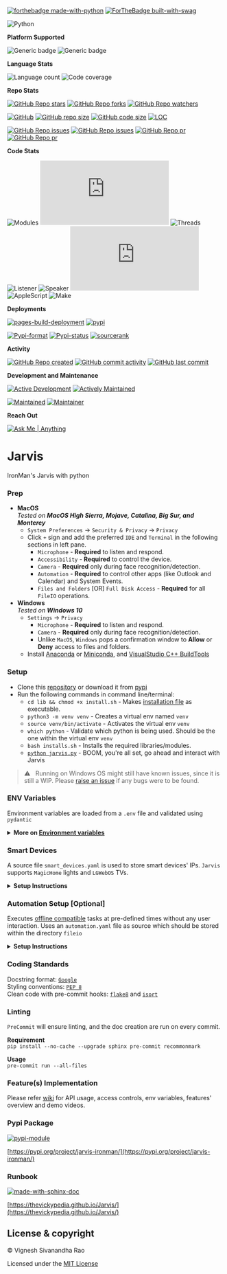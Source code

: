 [![forthebadge made-with-python](http://ForTheBadge.com/images/badges/made-with-python.svg)](https://www.python.org/)
[![ForTheBadge built-with-swag](http://ForTheBadge.com/images/badges/built-with-swag.svg)](https://github.com/thevickypedia/Jarvis)

![Python](https://img.shields.io/badge/python-3.8%20%7C%203.9%20%7C%203.10-blue)

**Platform Supported**

![Generic badge](https://img.shields.io/badge/Platform-Mac-1f425f.svg)
![Generic badge](https://img.shields.io/badge/Platform-Windows-1f425f.svg)

**Language Stats**

![Language count](https://img.shields.io/github/languages/count/thevickypedia/Jarvis)
![Code coverage](https://img.shields.io/github/languages/top/thevickypedia/Jarvis)

**Repo Stats**

[![GitHub Repo stars](https://img.shields.io/github/stars/thevickypedia/Jarvis)](https://api.github.com/repos/thevickypedia/Jarvis)
[![GitHub Repo forks](https://img.shields.io/github/forks/thevickypedia/Jarvis)](https://api.github.com/repos/thevickypedia/Jarvis)
[![GitHub Repo watchers](https://img.shields.io/github/watchers/thevickypedia/Jarvis)](https://api.github.com/repos/thevickypedia/Jarvis)

[![GitHub](https://img.shields.io/github/license/thevickypedia/Jarvis)](https://github.com/thevickypedia/Jarvis/blob/master/LICENSE)
[![GitHub repo size](https://img.shields.io/github/repo-size/thevickypedia/Jarvis)](https://api.github.com/repos/thevickypedia/Jarvis)
[![GitHub code size](https://img.shields.io/github/languages/code-size/thevickypedia/Jarvis)](https://api.github.com/repos/thevickypedia/Jarvis)
[![LOC](https://img.shields.io/tokei/lines/github/thevickypedia/Jarvis)](https://api.github.com/repos/thevickypedia/Jarvis)

[![GitHub Repo issues](https://img.shields.io/github/issues-closed-raw/thevickypedia/Jarvis)](https://api.github.com/repos/thevickypedia/Jarvis)
[![GitHub Repo issues](https://img.shields.io/github/issues-raw/thevickypedia/Jarvis)](https://api.github.com/repos/thevickypedia/Jarvis)
[![GitHub Repo pr](https://img.shields.io/github/issues-pr-closed-raw/thevickypedia/Jarvis)](https://api.github.com/repos/thevickypedia/Jarvis)
[![GitHub Repo pr](https://img.shields.io/github/issues-pr-raw/thevickypedia/Jarvis)](https://api.github.com/repos/thevickypedia/Jarvis)

**Code Stats**

![Modules](https://img.shields.io/github/search/thevickypedia/Jarvis/module)
![Python](https://img.shields.io/github/search/thevickypedia/Jarvis/.py)
![Threads](https://img.shields.io/github/search/thevickypedia/Jarvis/thread)
![Listener](https://img.shields.io/github/search/thevickypedia/Jarvis/listener)
![Speaker](https://img.shields.io/github/search/thevickypedia/Jarvis/speaker)
![Bash](https://img.shields.io/github/search/thevickypedia/Jarvis/.sh)
![AppleScript](https://img.shields.io/github/search/thevickypedia/Jarvis/.scpt)
![Make](https://img.shields.io/github/search/thevickypedia/Jarvis/Makefile)

**Deployments**

[![pages-build-deployment](https://github.com/thevickypedia/Jarvis/actions/workflows/pages/pages-build-deployment/badge.svg)](https://github.com/thevickypedia/Jarvis/actions/workflows/pages/pages-build-deployment)
[![pypi](https://github.com/thevickypedia/Jarvis/actions/workflows/python-publish.yml/badge.svg)](https://github.com/thevickypedia/Jarvis/actions/workflows/python-publish.yml)

[![Pypi-format](https://img.shields.io/pypi/format/jarvis-ironman)](https://pypi.org/project/jarvis-ironman/#files)
[![Pypi-status](https://img.shields.io/pypi/status/jarvis-ironman)](https://pypi.org/project/jarvis-ironman)
[![sourcerank](https://img.shields.io/librariesio/sourcerank/pypi/jarvis-ironman)](https://libraries.io/pypi/jarvis-ironman)

**Activity**

[![GitHub Repo created](https://img.shields.io/date/1599432310)](https://api.github.com/repos/thevickypedia/Jarvis)
[![GitHub commit activity](https://img.shields.io/github/commit-activity/y/thevickypedia/Jarvis)](https://api.github.com/repos/thevickypedia/Jarvis)
[![GitHub last commit](https://img.shields.io/github/last-commit/thevickypedia/Jarvis)](https://api.github.com/repos/thevickypedia/Jarvis)

**Development and Maintenance**

[![Active Development](https://img.shields.io/badge/Development%20Level-Actively%20Developed-success.svg)](https://github.com/thevickypedia/Jarvis)
[![Actively Maintained](https://img.shields.io/badge/Maintenance%20Level-Actively%20Maintained-success.svg)](https://github.com/thevickypedia/Jarvis)

[![Maintained](https://img.shields.io/maintenance/yes/2022)](https://api.github.com/repos/thevickypedia/Jarvis)
[![Maintainer](https://img.shields.io/badge/Maintained%20By-Vignesh%20Sivanandha%20Rao-blue.svg)](https://vigneshrao.com/)

**Reach Out**

[![Ask Me | Anything ](https://img.shields.io/badge/Ask%20me-Anything-1abc9c.svg)](https://vigneshrao.com/contact)

# Jarvis
IronMan's Jarvis with python

### Prep
   - **MacOS** <br> _Tested on **MacOS High Sierra, Mojave, Catalina, Big Sur, and Monterey**_
     - `System Preferences` → `Security & Privacy` → `Privacy`
     - Click `+` sign and add the preferred `IDE` and `Terminal` in the following sections in left pane.
       - `Microphone` - **Required** to listen and respond.
       - `Accessibility` - **Required** to control the device.
       - `Camera` - **Required** only during face recognition/detection.
       - `Automation` - **Required** to control other apps (like Outlook and Calendar) and System Events.
       - `Files and Folders` [OR] `Full Disk Access` - **Required** for all `FileIO` operations.
   - **Windows** <br> _Tested on **Windows 10**_
     - `Settings` → `Privacy`
       - `Microphone` - **Required** to listen and respond.
       - `Camera` - **Required** only during face recognition/detection.
       - Unlike `MacOS`, `Windows` pops a confirmation window to **Allow** or **Deny** access to files and folders.
     - Install [Anaconda](https://docs.conda.io/projects/conda/en/latest/user-guide/install/) or [Miniconda](https://docs.conda.io/en/latest/miniconda.html#windows-installers), and [VisualStudio C++ BuildTools](https://visualstudio.microsoft.com/visual-cpp-build-tools/)

### Setup
   - Clone this [repository](https://github.com/thevickypedia/Jarvis.git) or download it from [pypi](https://pypi.org/project/jarvis-ironman/)
   - Run the following commands in command line/terminal:
        - `cd lib && chmod +x install.sh` - Makes [installation file](https://github.com/thevickypedia/Jarvis/blob/master/lib/install.sh) as executable.
        - `python3 -m venv venv` - Creates a virtual env named `venv`
        - `source venv/bin/activate` - Activates the virtual env `venv`
        - `which python` - Validate which python is being used. Should be the one within the virtual env `venv`
        - `bash installs.sh` - Installs the required libraries/modules.
        - [`python jarvis.py`](https://git.io/JBnPz) - BOOM, you're all set, go ahead and interact with Jarvis

> :warning: &nbsp; Running on Windows OS might still have known issues, since it is still a WIP.
> Please [raise an issue](https://github.com/thevickypedia/Jarvis/issues/new) if any bugs were to be found.

### ENV Variables
Environment variables are loaded from a `.env` file and validated using `pydantic`

<details>
<summary><strong>More on <a href="https://github.com/thevickypedia/Jarvis/wiki#environment-variables">Environment variables</a></strong></summary>

- **TITLE** - Title which Jarvis should address the user by. Defaults to `sir`
- **NAME** - Name which Jarvis should address the user by. Defaults to `Vignesh`
- **LEGACY_KEYWORDS** - List of wake words for legacy macOS. Defaults to `['jarvis']`

**[Offline communicator](https://github.com/thevickypedia/Jarvis/blob/master/executors/offline.py):**
- **OFFLINE_PORT** - Port number to initiate offline communicator. Defaults to `4483`
- **OFFLINE_PASS** - Secure phrase to authenticate offline requests. Defaults to `OfflineComm`

**Accurate Location: (Defaults to the location based on `Public IP` which is _approximate_)**
- **ICLOUD_USER** - iCloud account username.
- **ICLOUD_PASS** - iCloud account password.

**Features**
- **GIT_USER** - GitHub Username
- **GIT_PASS** - GitHub Token
- **WEATHER_API** - API Key from [openweathermap](https://openweathermap.org/) 
- **NEWS_API** - API Key from [newsapi](https://newsapi.org/docs/client-libraries/python)
- **MAPS_API** - API Key for maps from [google](https://developers.google.com/maps/documentation/maps-static/get-api-key)
- **GMAIL_USER** - Gmail account username to send and read emails.
- **GMAIL_PASS** - Gmail account password to send and read emails.
- **ALT_GMAIL_USER** - Alternate gmail account username to send an SMS. (`GMAIL_USER` can be re-used)
- **ALT_GMAIL_PASS** - Alternate gmail account password to send an SMS. (`GMAIL_PASS` can be re-used)
- **RECIPIENT** - Email address to which the emails from jarvis have to be received.
- **ROBINHOOD_USER** - Robinhood account username.
- **ROBINHOOD_PASS** - Robinhood account password.
- **ROBINHOOD_QR** - Robinhood login [QR code](https://robinhood.com/account/settings)
- **BIRTHDAY** - Birth date in the format DD-MM - Example: `24-April`
- **ICLOUD_RECOVERY** - Recovery phone number to activate lost mode on a target device - Example: `+11234567890`
- **PHONE_NUMBER** - To send SMS from Jarvis - Example: `+11234567890`
- **ROOT_PASSWORD** - System password for your `mac` to get the system vitals.
- **WOLFRAM_API_KEY** - API Key from wolfram alpha.
- **ICS_URL** - Shared calendar URL to get meetings information from. Should end with `.ics`
- **EVENT_APP** - To read events from `outlook` or `calendar`. Defaults to `calendar` <br>
:bulb: &nbsp; When `calender` is used, the name of it should be **Jarvis**

**[VPNServer](https://github.com/thevickypedia/vpn-server) integration**
- **VPN_USERNAME** - Username to create vpn-server. Defaults to profile username or `openvpn`
- **VPN_PASSWORD** - Password to authenticate vpn-server. Defaults to profile password or `aws_vpn_2021`

**[TV](https://github.com/thevickypedia/Jarvis/blob/master/modules/tv/tv_controls.py) controls** - Applies only for [LGWebOS](https://en.wikipedia.org/wiki/WebOS)
- **TV_CLIENT_KEY** - TV's Client key. Auto-generated when used for the first time.

**[IP Scanner](https://github.com/thevickypedia/Jarvis/blob/master/modules/netgear/ip_scanner.py)** - Applies only for [Netgear routers](https://github.com/MatMaul/pynetgear#supported-routers)
- **ROUTER_PASS** - Router's admin password to get the available devices using `pynetgear` module.
     > Note that this may be done even without the module by simply using the arp table.
  > Using the module improves accuracy and support between different bandwidths since the devices are already connected to the router.

**[Car Controls](https://github.com/thevickypedia/Jarvis/blob/master/modules/car)** - Applies only for JLR vehicles using `InControl API`.
- **CAR_EMAIL** - Email address to log in to InControl API.
- **CAR_PASS** - Password to authenticate InControl API.
- **CAR_PIN** - InControl PIN.

**[Telegram Bot](https://github.com/thevickypedia/Jarvis/blob/master/executors/telegram.py) integration**
- **BOT_TOKEN** - Telegram BOT token.
- **BOT_CHAT_IDS** - UserID/ChatID for a particular user.
- **BOT_USERS** - Usernames that should have access to Jarvis.
</details>

### Smart Devices
A source file `smart_devices.yaml` is used to store smart devices' IPs. `Jarvis` supports `MagicHome` lights and `LGWebOS` TVs.

<details>
<summary><strong>Setup Instructions</strong></summary>

- For the `Netgear` module to scan for smart devices, a `hostnames.yaml` file is required to be placed in `fileio` directory.

- The source file should be as following:

```yaml
bedroom:
  - 'HOSTNAME1'
  - 'HOSTNAME2'
hallway:
  - 'HOSTNAME1'
  - 'HOSTNAME2'
  - 'HOSTNAME3'
kitchen:
  - 'HOSTNAME1'
  - 'HOSTNAME2'
  - 'HOSTNAME3'
tv: 'LGWEBOSTV'
```

> Note: Jarvis currently supports only one hostname for TV but multiple for lights.

By using `smart_devices.yaml`, the `Netgear` module can be avoided at the cost of manually updating the source file in case of IP changes.

- If the source file is hand-created, it should be as following:

```yaml
bedroom_ip:
- 'LOCAL_IP_ADDRESS'
hallway_ip:
- 'LOCAL_IP_ADDRESS'
kitchen_ip:
- 'LOCAL_IP_ADDRESS'
tv_ip: 'LOCAL_IP_ADDRESS'
tv_mac: 'TV_MAC_ADDRESS'
```
</details>

### Automation Setup [Optional]
Executes [offline compatible](https://github.com/thevickypedia/Jarvis/blob/master/api/controller.py#L7) tasks at pre-defined times without any user interaction.
Uses an `automation.yaml` file as source which should be stored within the directory `fileio`

<details>
<summary><strong>Setup Instructions</strong></summary>

The YAML file should be a dictionary within a dictionary that looks like the below.

**OPTIONAL:** The key, `day` can be a `list` of days, or a `str` of a specific day or simply a `str` saying `weekday` or
`weekend` when the particular automation should be executed.

> Not having the key `day` will run the automation daily.

```yaml
6:00 AM:
  day: weekday  # Runs only between Monday and Friday
  task: set my bedroom lights to 50%
6:30 AM:
  day:  # Runs only on Monday, Wednesday and Friday
  - Monday
  - wednesday
  - FRIDAY
  task: set my bedroom lights to 100%
8:00 AM:  # Runs only on Saturday and Sunday
  day: weekend
  task: set my bedroom lights to 100%
9:00 PM:  # Runs daily
  task: set my bedroom lights to 5%
```
</details>

### Coding Standards
Docstring format: [`Google`](https://google.github.io/styleguide/pyguide.html#38-comments-and-docstrings) <br>
Styling conventions: [`PEP 8`](https://www.python.org/dev/peps/pep-0008/) <br>
Clean code with pre-commit hooks: [`flake8`](https://flake8.pycqa.org/en/latest/) and 
[`isort`](https://pycqa.github.io/isort/)

### Linting
`PreCommit` will ensure linting, and the doc creation are run on every commit.

**Requirement**
<br>
`pip install --no-cache --upgrade sphinx pre-commit recommonmark`

**Usage**
<br>
`pre-commit run --all-files`

### Feature(s) Implementation
Please refer [wiki](https://github.com/thevickypedia/Jarvis/wiki) for API usage, access controls, env variables, 
features' overview and demo videos.

### Pypi Package
[![pypi-module](https://img.shields.io/badge/Software%20Repository-pypi-1f425f.svg)](https://packaging.python.org/tutorials/packaging-projects/)

[https://pypi.org/project/jarvis-ironman/](https://pypi.org/project/jarvis-ironman/)

### Runbook
[![made-with-sphinx-doc](https://img.shields.io/badge/Code%20Docs-Sphinx-1f425f.svg)](https://www.sphinx-doc.org/en/master/man/sphinx-autogen.html)

[https://thevickypedia.github.io/Jarvis/](https://thevickypedia.github.io/Jarvis/)

## License & copyright

&copy; Vignesh Sivanandha Rao

Licensed under the [MIT License](https://github.com/thevickypedia/Jarvis/blob/master/LICENSE)
